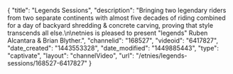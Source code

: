 {
    "title": "Legends Sessions",
    "description": "Bringing two legendary riders from two separate continents with almost five decades of riding combined for a day of backyard shredding & concrete carving, proving that style transcends all else.\n\netnies is pleased to present \"legends\" Ruben Alcantara & Brian Blyther.",
    "channelid": "168527",
    "videoid": "6417827",
    "date_created": "1443553328",
    "date_modified": "1449885443",
    "type": "captivate",
    "layout": "channelVideo",
    "url": "\/etnies\/legends-sessions\/168527-6417827"
}